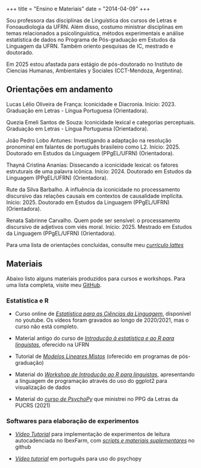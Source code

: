 +++
title = "Ensino e Materiais"
date = "2014-04-09"
+++


Sou professora das disciplinas de Linguística dos cursos de Letras e Fonoaudiologia da UFRN. Além disso, costumo ministrar disciplinas em temas relacionados a psicolinguística, métodos experimentais e análise estatística de dados no Programa de Pós-graduação em Estudos da Linguagem da UFRN. Também oriento pesquisas de IC, mestrado e doutorado. 

Em 2025 estou afastada para estágio de pós-doutorado no Instituto de Ciencias Humanas, Ambientales y Sociales (CCT-Mendoza, Argentina).

## Orientações em andamento

Lucas Lélio Oliveira de França: Iconicidade e Diacronia. Início: 2023. Graduação em Letras - Língua Portuguesa (Orientadora).

Quezia Emeli Santos de Souza: Iconicidade lexical e categorias perceptuais. Graduação em Letras - Língua Portuguesa (Orientadora).

João Pedro Lobo Antunes: Investigando a adaptação na resolução pronominal em falantes de português brasileiro como L2. Início: 2025. Doutorado em Estudos da Linguagem (PPgEL/UFRN) (Orientadora).

Thayná Cristina Ananias: Dissecando a iconicidade lexical: os fatores estruturais de uma palavra icônica. Início: 2024. Doutorado em Estudos da Linguagem (PPgEL/UFRN) (Orientadora).

Rute da Silva Barbalho. A influência da iconicidade no processamento discursivo das relações causais em contextos de causalidade implícita. Início: 2025. Doutorado em Estudos da Linguagem (PPgEL/UFRN) (Orientadora).

Renata Sabrinne Carvalho. Quem pode ser sensível: o processamento discursivo de adjetivos com viés moral. Início: 2025. Mestrado em Estudos da Linguagem (PPgEL/UFRN) (Orientadora).


Para uma lista de orientações concluídas, consulte meu [*currículo lattes*](http://lattes.cnpq.br/3506387688763831)


## Materiais

Abaixo listo alguns materiais produzidos para cursos e workshops. Para uma lista completa, visite meu [GitHub](https://github.com/mahayanag).

### Estatística e R

+ Curso online de [*Estatística para as Ciências da Linguagem*](https://www.youtube.com/playlist?list=PLE4HwfVNrSWQwm_62G49CZTXi7dqMzsuC), disponível no youtube. Os vídeos foram gravados ao longo de 2020/2021, mas o curso não está completo.

+ Material antigo do curso de [*Introdução à estatística e ao R para linguistas*](https://github.com/mahayanag/intro_estatistica_linguistica), oferecido na UFRN

+ Tutorial de [*Modelos Lineares Mistos*](https://mahayana.me/mlm) (oferecido em programas de pós-graduação)

+ Material do [*Workshop de Introdução ao R para linguistas*](https://github.com/mahayanag/rworkshop), apresentando a linguagem de programação através do uso do ggplot2 para visualização de dados

+ Material do [*curso de PsychoPy*](https://github.com/mahayanag/psychopy) que ministrei no PPG da Letras da PUCRS (2021)

### Softwares para elaboração de experimentos

+ [*Vídeo Tutorial*](https://www.youtube.com/watch?v=cntvetEVZ7Q&feature=youtu.be) para implementação de experimentos de leitura autocadenciada no IbexFarm, com [*scripts e materiais suplementares*](https://github.com/mahayanag/arquivosIbexFarm) no github

+ [*Vídeo tutorial*](https://www.youtube.com/watch?v=W8cpnARvtNw) em português para uso do psychopy



